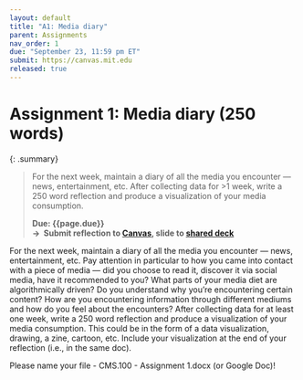 ```yaml
---
layout: default
title: "A1: Media diary"
parent: Assignments
nav_order: 1
due: "September 23, 11:59 pm ET"
submit: https://canvas.mit.edu
released: true
---
```


# Assignment 1: Media diary (250 words)

{: .summary}
> For the next week, maintain a diary of all the media you encounter — news, entertainment, etc. After collecting data for >1 week, write a 250 word reflection and produce a visualization of your media consumption.
>
> **Due: {{page.due}}**<br>
> **&rarr; &nbsp;Submit reflection to [Canvas](https://canvas.mit.edu), slide to [shared deck](https://docs.google.com/presentation/d/1GdGIFCm-45KMfvzpv_rQXC2lFWvJa4z76iTQk4j8Vw8/edit?usp=sharing)**

<!-- <details open markdown="block">
  <summary>
    Table of contents
  </summary>
  {: .text-delta }
- TOC
{:toc}
</details> -->

For the next week, maintain a diary of all the media you encounter — news, entertainment, etc. Pay attention in particular to how you came into contact with a piece of media — did you choose to read it, discover it via social media, have it recommended to you? What parts of your media diet are algorithmically driven? Do you understand why you’re encountering certain content? How are you encountering information through different mediums and how do you feel about the encounters? After collecting data for at least one week, write a 250 word reflection and produce a visualization of your media consumption. This could be in the form of a data visualization, drawing, a zine, cartoon, etc. Include your visualization at the end of your reflection (i.e., in the same doc). 

Please name your file <Full name> - CMS.100 - Assignment 1.docx (or Google Doc)! 
